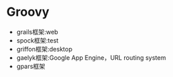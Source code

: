 # Groovy

- grails框架:web
- spock框架:test
- griffon框架:desktop
- gaelyk框架:Google App Engine，URL routing system
- gpars框架